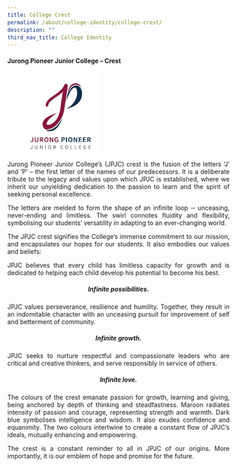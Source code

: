 ```yaml
---
title: College Crest
permalink: /about/college-identity/college-crest/
description: ""
third_nav_title: College Identity
---
```

<h4><strong>Jurong Pioneer Junior College – Crest</strong></h4>

<figure>
<img src="/images/About%20JPJC/College%20Identity/College%20Crest/pic1.jpg" style="width:40%">
</figure>

<div align=justify>
<p>		 
Jurong Pioneer Junior College’s (JPJC) crest is the fusion of the letters ‘J’ and ‘P’ – the first letter of the names of our predecessors. It is a deliberate tribute to the legacy and values upon which JPJC is established, where we inherit our unyielding dedication to the passion to learn and the spirit of seeking personal excellence. 
</p>

<p>
The letters are melded to form the shape of an infinite loop ─ unceasing, never-ending and limitless. The swirl connotes fluidity and flexibility, symbolising our students’ versatility in adapting to an ever-changing world.
</p>

<p>
The JPJC crest signifies the College’s immense commitment to our mission, and encapsulates our hopes for our students. It also embodies our values and beliefs:
</p>

<p>
JPJC believes that every child has limitless capacity for growth and is dedicated to helping each child develop his potential to become his best.
</p>

<center><h5><strong>Infinite possibilities. </strong></h5></center>
<p>
JPJC values perseverance, resilience and humility. Together, they result in an indomitable character with an unceasing pursuit for improvement of self and betterment of community.
</p>

<center><h5><strong>Infinite growth.</strong></h5></center>
<p>
JPJC seeks to nurture respectful and compassionate leaders who are critical and creative thinkers, and serve responsibly in service of others.
</p>

<center><h5><strong>Infinite love. </strong></h5></center>
<p>
The colours of the crest emanate passion for growth, learning and giving, being anchored by depth of thinking and steadfastness. Maroon radiates intensity of passion and courage, representing strength and warmth. Dark blue symbolises intelligence and wisdom. It also exudes confidence and equanimity. The two colours intertwine to create a constant flow of JPJC’s ideals, mutually enhancing and empowering.</p>

<p>
The crest is a constant reminder to all in JPJC of our origins. More importantly, it is our emblem of hope and promise for the future.</p>